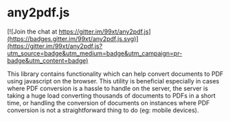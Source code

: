 # any2pdf.js

[![Join the chat at https://gitter.im/99xt/any2pdf.js](https://badges.gitter.im/99xt/any2pdf.js.svg)](https://gitter.im/99xt/any2pdf.js?utm_source=badge&utm_medium=badge&utm_campaign=pr-badge&utm_content=badge)

This library contains functionality which can help convert documents to PDF using javascript on the browser. This utility is beneficial especially in cases where PDF conversion is a hassle to handle on the server, the server is taking a huge load converting thousands of documents to PDFs in a short time, or handling the conversion of documents on instances where PDF conversion is not a straightforward thing to do (eg: mobile devices). 
